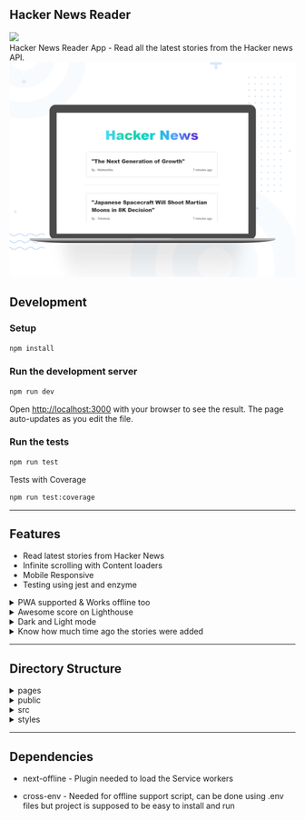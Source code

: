 ## Hacker News Reader

<a href="https://hackernewsapp-lime.vercel.app/">
<img src="http://img.shields.io/badge/Demo-%23141619?style=for-the-badge&logo=next.js" />
</a>
<br/>
Hacker News Reader App - Read all the latest stories from the Hacker news API.
<br/>

<img src="./public/images/Cover.png" />

## Development

### Setup

```bash
npm install
```

### Run the development server

```bash
npm run dev
```

Open [http://localhost:3000](http://localhost:3000) with your browser to see the result. The page auto-updates as you edit the file.

### Run the tests

```bash
npm run test
```

Tests with Coverage

```bash
npm run test:coverage
```

---

## Features

- Read latest stories from Hacker News
- Infinite scrolling with Content loaders
- Mobile Responsive
- Testing using jest and enzyme
<details><summary>PWA supported & Works offline too</summary>
<div style="display:inline">
    <img style="width:250px" src="./public/images/AddToHome.jpg" />   
    <img style="width:250px" src="./public/images/Added.jpg" />
</div>
</details>
<details><summary>Awesome score on Lighthouse</summary>
<ul>
    <img src="./public/images/LightHouse.png" />
</ul>
</details>
<details><summary>Dark and Light mode</summary>
<ul>
    <img src="./public/images/LightDarkMode.png" />
</ul>
</details>
<details><summary>Know how much time ago the stories were added</summary>
<ul>
    <img src="./public/images/Story.png" />
</ul>
</details>

---

## Directory Structure

<details><summary>pages</summary>
<ul>
    <li>_app = Page initializations of the project</li></br>
    <li>_document = A custom Document is commonly used to augment your application's html and body tags.</li></br>
    <li>index.tsx = Home page of the app with all the stories</li>
</ul>
</details>

<details><summary>public</summary>
<ul>
    <li>Image files of logos and icons</li>
    <li>manifest.json file</li>
</ul>
</details>

<details><summary>src</summary>
<ul>
    <li>__tests__ = All the test files</li>
    <li>common = Commonly used files </li>
    <li>components = Modules of the Project </li>
    <li>utils = Utility functions</li>
</ul>
</details>

<details><summary>styles</summary>
<ul>
    <li>Styles for all the components</li>
</ul>
</details>

---

## Dependencies

- next-offline - Plugin needed to load the Service workers

- cross-env - Needed for offline support script, can be done using .env files but project is supposed to be easy to install and run
